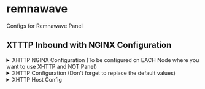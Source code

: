 # remnawave
Configs for Remnawave Panel

## XTTTP Inbound with NGINX Configuration
<details>
  <summary>
    XHTTP NGINX Configuration (To be configured on EACH Node where you want to use XHTTP and NOT Panel)
  </summary>
  ```nginx
    # gRPC Proxy
    location /VLSpdG9k {
        grpc_pass grpc://127.0.0.1:2023;
        grpc_set_header Host $host;
        grpc_set_header X-Forwarded-For $proxy_add_x_forwarded_for;
    }
  ```
</details>
<details>
  <summary>
    XHTTP Configuration (Don't forget to replace the default values)
  </summary>
  ```json
    {
      "tag": "Give any tag you want",
      "port": 2023,
      "listen": "127.0.0.1",
      "protocol": "vless",
      "settings": {
        "clients": [],
        "decryption": "none"
      },
      "sniffing": {
        "enabled": true,
        "destOverride": [
          "http",
          "tls",
          "quic"
        ]
      },
      "streamSettings": {
        "network": "xhttp",
        "xhttpSettings": {
          "path": "/VLSpdG9k"
        },
        "realitySettings": {
          "dest": "/dev/shm/nginx.sock",
          "show": false,
          "xver": 1,
          "spiderX": "",
          "shortIds": [
            "5d3ddcaf67893d8b"
          ],
          "publicKey": "8lYLXCb8jR6Fa5jq0t5SMbZ1zQcvrmOhAe4EPoDUwmo",
          "privateKey": "vkNfSoEef0T4QWyaREhx1Lrfeq0hfyYnmmDPljKg3M0",
          "serverNames": [
            "example.com"
          ]
        }
      }
    },
  ```
</details>
<details>
  <summary>
    XHTTP Host Config
  </summary>
  ![image](https://raw.githubusercontent.com/TrulyInfinite/remnawave/567cb19d6661b23c447c8c27e6a177dc326338df/assets/xhttp_host_config.jpg?raw=true)
</details>
